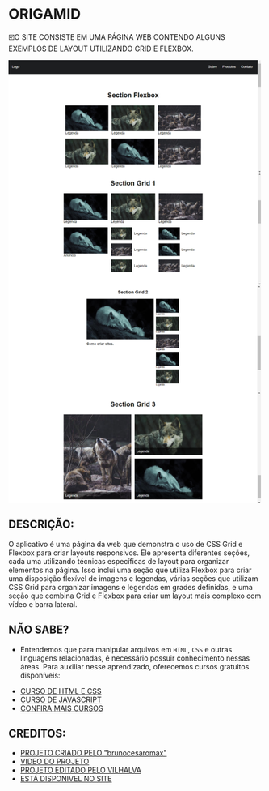 # ORIGAMID
☑️O SITE CONSISTE EM UMA PÁGINA WEB CONTENDO ALGUNS EXEMPLOS DE LAYOUT UTILIZANDO GRID E FLEXBOX.

<img src="./IMAGENS/FOTO_1.png" align="center" width="500"> <br>
<img src="./IMAGENS/FOTO_2.png" align="center" width="500"> <br>
<img src="./IMAGENS/FOTO_3.png" align="center" width="500"> <br>
<img src="./IMAGENS/FOTO_4.png" align="center" width="500"> <br>

## DESCRIÇÃO:
O aplicativo é uma página da web que demonstra o uso de CSS Grid e Flexbox para criar layouts responsivos. Ele apresenta diferentes seções, cada uma utilizando técnicas específicas de layout para organizar elementos na página. Isso inclui uma seção que utiliza Flexbox para criar uma disposição flexível de imagens e legendas, várias seções que utilizam CSS Grid para organizar imagens e legendas em grades definidas, e uma seção que combina Grid e Flexbox para criar um layout mais complexo com vídeo e barra lateral. 

## NÃO SABE?
- Entendemos que para manipular arquivos em `HTML`, `CSS` e outras linguagens relacionadas, é necessário possuir conhecimento nessas áreas. Para auxiliar nesse aprendizado, oferecemos cursos gratuitos disponíveis:
* [CURSO DE HTML E CSS](https://github.com/VILHALVA/CURSO-DE-HTML-E-CSS)
* [CURSO DE JAVASCRIPT](https://github.com/VILHALVA/CURSO-DE-JAVASCRIPT)
* [CONFIRA MAIS CURSOS](https://github.com/VILHALVA?tab=repositories&q=+topic:CURSO)

## CREDITOS:
- [PROJETO CRIADO PELO "brunocesaromax"](https://github.com/brunocesaromax/css-grid-layout-flexbox)
- [VIDEO DO PROJETO](https://www.youtube.com/watch?v=x-4z_u8LcGc)
- [PROJETO EDITADO PELO VILHALVA](https://github.com/VILHALVA)
- [ESTÁ DISPONIVEL NO SITE](https://vilhalva.github.io/STYLER/STYLER.html)